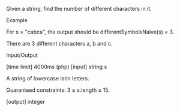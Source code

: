 Given a string, find the number of different characters in it.

Example

For s = "cabca", the output should be
differentSymbolsNaive(s) = 3.

There are 3 different characters a, b and c.

Input/Output

[time limit] 4000ms (php)
[input] string s

A string of lowercase latin letters.

Guaranteed constraints:
3 ≤ s.length ≤ 15.

[output] integer